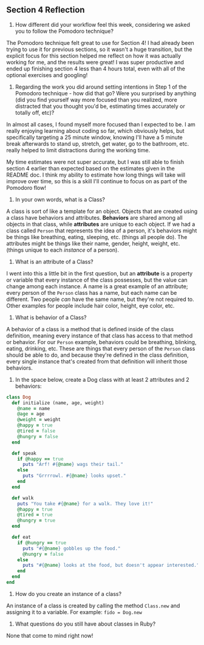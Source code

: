 ## Section 4 Reflection

1. How different did your workflow feel this week, considering we asked you to follow the Pomodoro technique?

The Pomodoro technique felt great to use for Section 4! I had already been trying to use it for previous sections, so it wasn't a huge transition, but the explicit focus for this section helped me reflect on how it was actually working for me, and the results were great! I was super productive and ended up finishing section 4 less than 4 hours total, even with all of the optional exercises and googling!

1. Regarding the work you did around setting intentions in Step 1 of the Pomodoro technique - how did that go? Were you surprised by anything (did you find yourself way more focused than you realized, more distracted that you thought you'd be, estimating times accurately or totally off, etc)?

In almost all cases, I found myself more focused than I expected to be. I am really enjoying learning about coding so far, which obviously helps, but specifically targeting a 25 minute window, knowing I'll have a 5 minute break afterwards to stand up, stretch, get water, go to the bathroom, etc. really helped to limit distractions during the working time.

My time estimates were not super accurate, but I was still able to finish section 4 earlier than expected based on the estimates given in the README doc. I think my ability to estimate how long things will take will improve over time, so this is a skill I'll continue to focus on as part of the Pomodoro flow!

1. In your own words, what is a Class?

A class is sort of like a template for an object. Objects that are created using a class have behaviors and attributes. **Behaviors** are shared among all objects in that class, while **attributes** are unique to each object. If we had a class called `Person` that represents the idea of a person, it's behaviors might be things like breathing, eating, sleeping, etc. (things all people do). The attributes might be things like their name, gender, height, weight, etc. (things unique to each _instance_ of a person).

1. What is an attribute of a Class?

I went into this a little bit in the first question, but an **attribute** is a property or variable that every instance of the class possesses, but the value can change among each instance. A name is a great example of an attribute; every person of the `Person` class has a name, but each name can be different. Two people _can_ have the same name, but they're not required to. Other examples for people include hair color, height, eye color, etc.

1. What is behavior of a Class?

A behavior of a class is a method that is defined inside of the class definition, meaning every instance of that class has access to that method or behavior. For our `Person` example, behaviors could be breathing, blinking, eating, drinking, etc. These are things that every person of the `Person` class should be able to do, and because they're defined in the class definition, every single instance that's created from that definition will inherit those behaviors.

1. In the space below, create a Dog class with at least 2 attributes and 2 behaviors:

```rb
class Dog
  def initialize (name, age, weight)
    @name = name
    @age = age
    @weight = weight
    @happy = true
    @tired = false
    @hungry = false
  end

  def speak
    if @happy == true
      puts "Arf! #{@name} wags their tail."
    else
      puts "Grrrrowl. #{@name} looks upset."
    end
  end

  def walk
    puts "You take #{@name} for a walk. They love it!"
    @happy = true
    @tired = true
    @hungry = true
  end

  def eat
    if @hungry == true
      puts "#{@name} gobbles up the food."
      @hungry = false
    else
      puts "#{@name} looks at the food, but doesn't appear interested."
    end
  end
end
```

1. How do you create an instance of a class?

An instance of a class is created by calling the method `Class.new` and assigning it to a variable. For example: `fido = Dog.new`

1. What questions do you still have about classes in Ruby?

None that come to mind right now!
